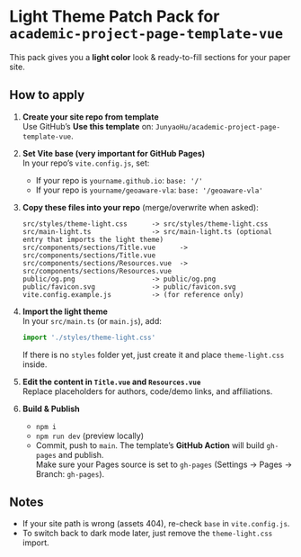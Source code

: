 # Light Theme Patch Pack for `academic-project-page-template-vue`

This pack gives you a **light color** look & ready-to-fill sections for your paper site.

## How to apply

1. **Create your site repo from template**  
   Use GitHub’s **Use this template** on: `JunyaoHu/academic-project-page-template-vue`.

2. **Set Vite base (very important for GitHub Pages)**  
   In your repo’s `vite.config.js`, set:
   - If your repo is `yourname.github.io`: `base: '/'`
   - If your repo is `yourname/geoaware-vla`: `base: '/geoaware-vla'`

3. **Copy these files into your repo** (merge/overwrite when asked):
   ```
   src/styles/theme-light.css      -> src/styles/theme-light.css
   src/main-light.ts               -> src/main-light.ts (optional entry that imports the light theme)
   src/components/sections/Title.vue      -> src/components/sections/Title.vue
   src/components/sections/Resources.vue  -> src/components/sections/Resources.vue
   public/og.png                   -> public/og.png
   public/favicon.svg              -> public/favicon.svg
   vite.config.example.js          -> (for reference only)
   ```

4. **Import the light theme**  
   In your `src/main.ts` (or `main.js`), add:
   ```ts
   import './styles/theme-light.css'
   ```
   If there is no `styles` folder yet, just create it and place `theme-light.css` inside.

5. **Edit the content in `Title.vue` and `Resources.vue`**  
   Replace placeholders for authors, code/demo links, and affiliations.

6. **Build & Publish**
   - `npm i`
   - `npm run dev` (preview locally)
   - Commit, push to `main`. The template’s **GitHub Action** will build `gh-pages` and publish.  
     Make sure your Pages source is set to `gh-pages` (Settings → Pages → Branch: `gh-pages`).

## Notes
- If your site path is wrong (assets 404), re-check `base` in `vite.config.js`.
- To switch back to dark mode later, just remove the `theme-light.css` import.